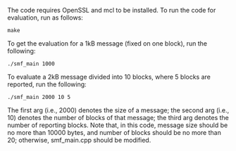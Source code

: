 The code requires OpenSSL and mcl to be installed. To run the code for evaluation, run as follows:
```
make
```
To get the evaluation for a 1kB message (fixed on one block), run the following:
```
./smf_main 1000
```
To evaluate a 2kB message divided into 10 blocks, where 5 blocks are reported, run the following:
```
./smf_main 2000 10 5
```
The first arg (i.e., 2000) denotes the size of a message; the second arg (i.e., 10) denotes the number of blocks of that message; the third arg denotes the number of reporting blocks.
Note that, in this code, message size should be no more than 10000 bytes, and number of blocks should be no more than 20; otherwise, smf_main.cpp should be modified.
